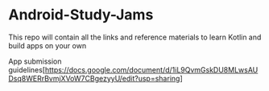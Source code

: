 # Android-Study-Jams
This repo will contain all the links and reference materials to learn Kotlin and build apps on your own

App submission guidelines[https://docs.google.com/document/d/1iL9QvmGskDU8MLwsAUDsq8WERrBvmjXVoW7CBgezyyU/edit?usp=sharing]
